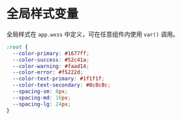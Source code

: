 # 全局样式变量

全局样式在 `app.wxss` 中定义，可在任意组件内使用 `var()` 调用。

```css
:root {
  --color-primary: #1677ff;
  --color-success: #52c41a;
  --color-warning: #faad14;
  --color-error: #f5222d;
  --color-text-primary: #1f1f1f;
  --color-text-secondary: #8c8c8c;
  --spacing-sm: 8px;
  --spacing-md: 16px;
  --spacing-lg: 24px;
}
```
